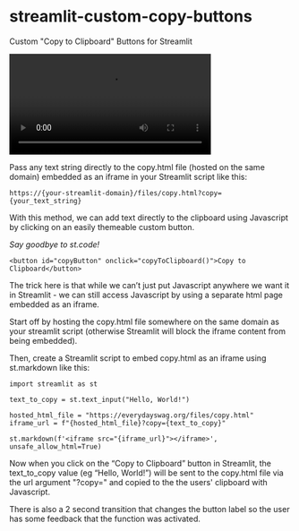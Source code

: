 # streamlit-custom-copy-buttons
Custom "Copy to Clipboard" Buttons for Streamlit


<video src="https://github.com/everydaydigital/streamlit-custom-copy-buttons/assets/12283888/9a231e14-c7b1-4f84-972f-295d64c65ad8" width="360px"></video>


Pass any text string directly to the copy.html file (hosted on the same domain) embedded as an iframe in your Streamlit script like this:
```
https://{your-streamlit-domain}/files/copy.html?copy={your_text_string}
```

With this method, we can add text directly to the clipboard using Javascript by clicking on an easily themeable custom button.

*Say goodbye to st.code!*
```
<button id="copyButton" onclick="copyToClipboard()">Copy to Clipboard</button>
```

The trick here is that while we can’t just put Javascript anywhere we want it in Streamlit - we can still access Javascript by using a separate html page embedded as an iframe.


Start off by hosting the copy.html file somewhere on the same domain as your streamlit script (otherwise Streamlit will block the iframe content from being embedded).

Then, create a Streamlit script to embed copy.html as an iframe using st.markdown like this:
```
import streamlit as st

text_to_copy = st.text_input("Hello, World!")

hosted_html_file = "https://everydayswag.org/files/copy.html"
iframe_url = f"{hosted_html_file}?copy={text_to_copy}"

st.markdown(f'<iframe src="{iframe_url}"></iframe>', unsafe_allow_html=True)
```


Now when you click on the “Copy to Clipboard” button in Streamlit, the text_to_copy value (eg “Hello, World!”) will be sent to the copy.html file via the url argument "?copy=" and copied to the the users' clipboard with Javascript.

There is also a 2 second transition that changes the button label so the user has some feedback that the function was activated.


